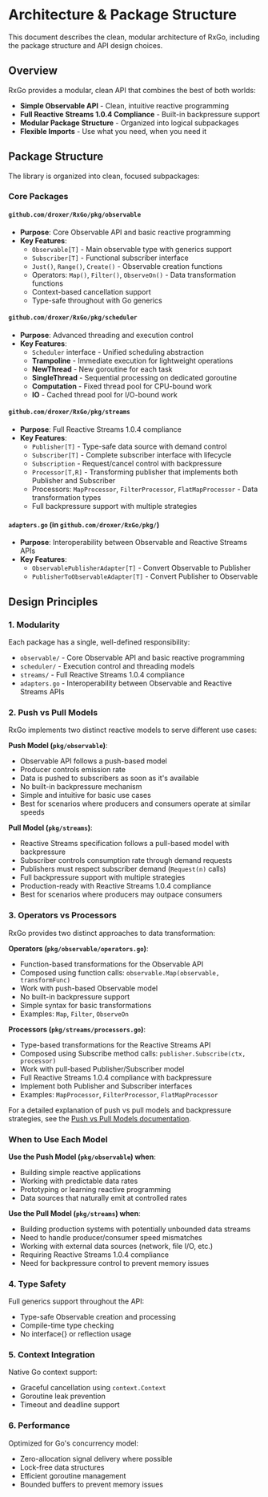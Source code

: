 # Architecture & Package Structure

This document describes the clean, modular architecture of RxGo, including the package structure and API design choices.

## Overview

RxGo provides a modular, clean API that combines the best of both worlds:

- **Simple Observable API** - Clean, intuitive reactive programming
- **Full Reactive Streams 1.0.4 Compliance** - Built-in backpressure support
- **Modular Package Structure** - Organized into logical subpackages
- **Flexible Imports** - Use what you need, when you need it

## Package Structure

The library is organized into clean, focused subpackages:

### Core Packages

#### `github.com/droxer/RxGo/pkg/observable`
- **Purpose**: Core Observable API and basic reactive programming
- **Key Features**:
  - `Observable[T]` - Main observable type with generics support
  - `Subscriber[T]` - Functional subscriber interface
  - `Just()`, `Range()`, `Create()` - Observable creation functions
  - Operators: `Map()`, `Filter()`, `ObserveOn()` - Data transformation functions
  - Context-based cancellation support
  - Type-safe throughout with Go generics

#### `github.com/droxer/RxGo/pkg/scheduler`
- **Purpose**: Advanced threading and execution control
- **Key Features**:
  - `Scheduler` interface - Unified scheduling abstraction
  - **Trampoline** - Immediate execution for lightweight operations
  - **NewThread** - New goroutine for each task
  - **SingleThread** - Sequential processing on dedicated goroutine
  - **Computation** - Fixed thread pool for CPU-bound work
  - **IO** - Cached thread pool for I/O-bound work

#### `github.com/droxer/RxGo/pkg/streams`
- **Purpose**: Full Reactive Streams 1.0.4 compliance
- **Key Features**:
  - `Publisher[T]` - Type-safe data source with demand control
  - `Subscriber[T]` - Complete subscriber interface with lifecycle
  - `Subscription` - Request/cancel control with backpressure
  - `Processor[T,R]` - Transforming publisher that implements both Publisher and Subscriber
  - Processors: `MapProcessor`, `FilterProcessor`, `FlatMapProcessor` - Data transformation types
  - Full backpressure support with multiple strategies

#### `adapters.go` (in `github.com/droxer/RxGo/pkg/`)
- **Purpose**: Interoperability between Observable and Reactive Streams APIs
- **Key Features**:
  - `ObservablePublisherAdapter[T]` - Convert Observable to Publisher
  - `PublisherToObservableAdapter[T]` - Convert Publisher to Observable

## Design Principles

### 1. Modularity
Each package has a single, well-defined responsibility:
- `observable/` - Core Observable API and basic reactive programming
- `scheduler/` - Execution control and threading models
- `streams/` - Full Reactive Streams 1.0.4 compliance
- `adapters.go` - Interoperability between Observable and Reactive Streams APIs

### 2. Push vs Pull Models
RxGo implements two distinct reactive models to serve different use cases:

**Push Model (`pkg/observable`)**:
- Observable API follows a push-based model
- Producer controls emission rate
- Data is pushed to subscribers as soon as it's available
- No built-in backpressure mechanism
- Simple and intuitive for basic use cases
- Best for scenarios where producers and consumers operate at similar speeds

**Pull Model (`pkg/streams`)**:
- Reactive Streams specification follows a pull-based model with backpressure
- Subscriber controls consumption rate through demand requests
- Publishers must respect subscriber demand (`Request(n)` calls)
- Full backpressure support with multiple strategies
- Production-ready with Reactive Streams 1.0.4 compliance
- Best for scenarios where producers may outpace consumers

### 3. Operators vs Processors

RxGo provides two distinct approaches to data transformation:

**Operators (`pkg/observable/operators.go`)**:
- Function-based transformations for the Observable API
- Composed using function calls: `observable.Map(observable, transformFunc)`
- Work with push-based Observable model
- No built-in backpressure support
- Simple syntax for basic transformations
- Examples: `Map`, `Filter`, `ObserveOn`

**Processors (`pkg/streams/processors.go`)**:
- Type-based transformations for the Reactive Streams API
- Composed using Subscribe method calls: `publisher.Subscribe(ctx, processor)`
- Work with pull-based Publisher/Subscriber model
- Full Reactive Streams 1.0.4 compliance with backpressure
- Implement both Publisher and Subscriber interfaces
- Examples: `MapProcessor`, `FilterProcessor`, `FlatMapProcessor`

For a detailed explanation of push vs pull models and backpressure strategies, see the [Push vs Pull Models documentation](./push-pull-models.md).

### When to Use Each Model

**Use the Push Model (`pkg/observable`) when**:
- Building simple reactive applications
- Working with predictable data rates
- Prototyping or learning reactive programming
- Data sources that naturally emit at controlled rates

**Use the Pull Model (`pkg/streams`) when**:
- Building production systems with potentially unbounded data streams
- Need to handle producer/consumer speed mismatches
- Working with external data sources (network, file I/O, etc.)
- Requiring Reactive Streams 1.0.4 compliance
- Need for backpressure control to prevent memory issues

### 4. Type Safety
Full generics support throughout the API:
- Type-safe Observable creation and processing
- Compile-time type checking
- No interface{} or reflection usage

### 5. Context Integration
Native Go context support:
- Graceful cancellation using `context.Context`
- Goroutine leak prevention
- Timeout and deadline support

### 6. Performance
Optimized for Go's concurrency model:
- Zero-allocation signal delivery where possible
- Lock-free data structures
- Efficient goroutine management
- Bounded buffers to prevent memory issues
